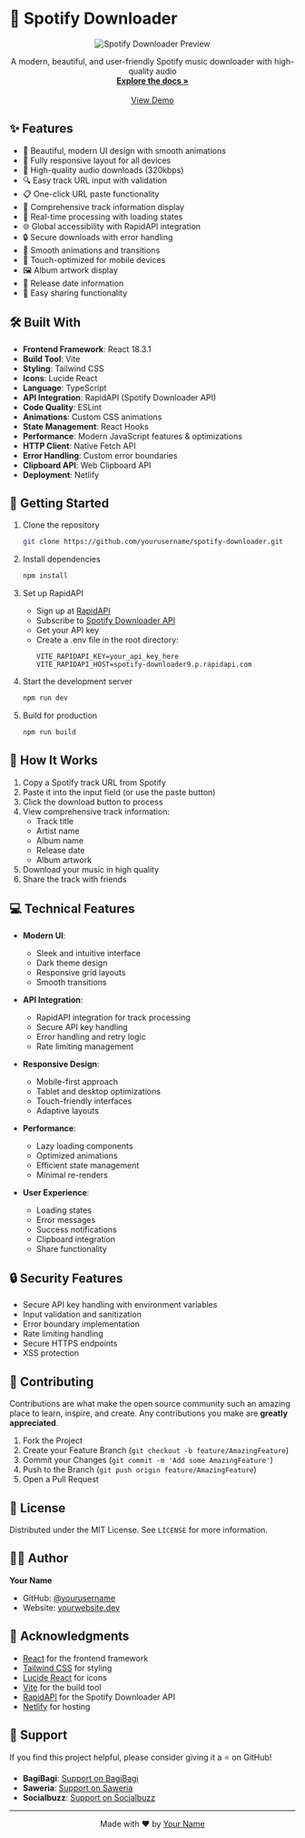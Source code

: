 # 🎵 Spotify Downloader

<div align="center">
  <img src="https://i.ibb.co/VqWBk7k/spotify-downloader-preview.png" alt="Spotify Downloader Preview">
  
  <p align="center">
    A modern, beautiful, and user-friendly Spotify music downloader with high-quality audio
    <br />
    <a href="https://github.com/yourusername/spotify-downloader"><strong>Explore the docs »</strong></a>
    <br />
    <br />
    <a href="https://tiny-fairy-02e975.netlify.app/">View Demo</a>
  </p>
</div>

## ✨ Features

- 🎨 Beautiful, modern UI design with smooth animations
- 📱 Fully responsive layout for all devices
- 🎵 High-quality audio downloads (320kbps)
- 🔍 Easy track URL input with validation
- 📋 One-click URL paste functionality
- 🎼 Comprehensive track information display
- 🔄 Real-time processing with loading states
- 🌐 Global accessibility with RapidAPI integration
- 🔒 Secure downloads with error handling
- 💫 Smooth animations and transitions
- 📱 Touch-optimized for mobile devices
- 🖼️ Album artwork display
- 📅 Release date information
- 🔗 Easy sharing functionality

## 🛠️ Built With

- **Frontend Framework**: React 18.3.1
- **Build Tool**: Vite
- **Styling**: Tailwind CSS
- **Icons**: Lucide React
- **Language**: TypeScript
- **API Integration**: RapidAPI (Spotify Downloader API)
- **Code Quality**: ESLint
- **Animations**: Custom CSS animations
- **State Management**: React Hooks
- **Performance**: Modern JavaScript features & optimizations
- **HTTP Client**: Native Fetch API
- **Error Handling**: Custom error boundaries
- **Clipboard API**: Web Clipboard API
- **Deployment**: Netlify

## 🚀 Getting Started

1. Clone the repository
   ```sh
   git clone https://github.com/yourusername/spotify-downloader.git
   ```

2. Install dependencies
   ```sh
   npm install
   ```

3. Set up RapidAPI
   - Sign up at [RapidAPI](https://rapidapi.com)
   - Subscribe to [Spotify Downloader API](https://rapidapi.com/yourapi)
   - Get your API key
   - Create a .env file in the root directory:
     ```
     VITE_RAPIDAPI_KEY=your_api_key_here
     VITE_RAPIDAPI_HOST=spotify-downloader9.p.rapidapi.com
     ```

4. Start the development server
   ```sh
   npm run dev
   ```

5. Build for production
   ```sh
   npm run build
   ```

## 🌟 How It Works

1. Copy a Spotify track URL from Spotify
2. Paste it into the input field (or use the paste button)
3. Click the download button to process
4. View comprehensive track information:
   - Track title
   - Artist name
   - Album name
   - Release date
   - Album artwork
5. Download your music in high quality
6. Share the track with friends

## 💻 Technical Features

- **Modern UI**: 
  - Sleek and intuitive interface
  - Dark theme design
  - Responsive grid layouts
  - Smooth transitions

- **API Integration**:
  - RapidAPI integration for track processing
  - Secure API key handling
  - Error handling and retry logic
  - Rate limiting management

- **Responsive Design**:
  - Mobile-first approach
  - Tablet and desktop optimizations
  - Touch-friendly interfaces
  - Adaptive layouts

- **Performance**:
  - Lazy loading components
  - Optimized animations
  - Efficient state management
  - Minimal re-renders

- **User Experience**:
  - Loading states
  - Error messages
  - Success notifications
  - Clipboard integration
  - Share functionality

## 🔒 Security Features

- Secure API key handling with environment variables
- Input validation and sanitization
- Error boundary implementation
- Rate limiting handling
- Secure HTTPS endpoints
- XSS protection

## 🤝 Contributing

Contributions are what make the open source community such an amazing place to learn, inspire, and create. Any contributions you make are **greatly appreciated**.

1. Fork the Project
2. Create your Feature Branch (`git checkout -b feature/AmazingFeature`)
3. Commit your Changes (`git commit -m 'Add some AmazingFeature'`)
4. Push to the Branch (`git push origin feature/AmazingFeature`)
5. Open a Pull Request

## 📝 License

Distributed under the MIT License. See `LICENSE` for more information.

## 👨‍💻 Author

**Your Name**
- GitHub: [@yourusername](https://github.com/yourusername)
- Website: [yourwebsite.dev](https://yourwebsite.dev)

## 🙏 Acknowledgments

- [React](https://reactjs.org) for the frontend framework
- [Tailwind CSS](https://tailwindcss.com) for styling
- [Lucide React](https://lucide.dev) for icons
- [Vite](https://vitejs.dev) for the build tool
- [RapidAPI](https://rapidapi.com) for the Spotify Downloader API
- [Netlify](https://netlify.com) for hosting

## 💖 Support

If you find this project helpful, please consider giving it a ⭐️ on GitHub!

- **BagiBagi**: [Support on BagiBagi](https://bagibagi.co/yourusername)
- **Saweria**: [Support on Saweria](https://saweria.co/yourusername)
- **Socialbuzz**: [Support on Socialbuzz](https://sociabuzz.com/yourusername)

---

<div align="center">
  Made with ❤️ by <a href="https://github.com/yourusername">Your Name</a>
</div>